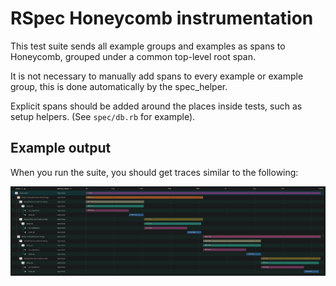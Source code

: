 # RSpec Honeycomb instrumentation

This test suite sends all example groups and examples as spans to Honeycomb,
grouped under a common top-level root span.

It is not necessary to manually add spans to every example or example group, this is done automatically by the spec_helper.

Explicit spans should be added around the places inside tests, such as setup helpers. (See `spec/db.rb` for example).

## Example output

When you run the suite, you should get traces similar to the following:

![](example-trace.png)
